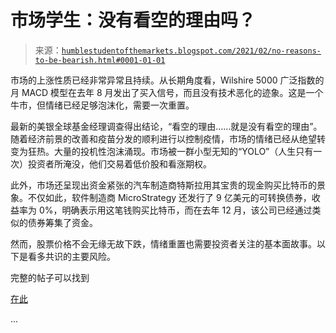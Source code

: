 <!--yml

分类：未分类

日期：2024-05-18 02:04:22

-->

# 市场学生：没有看空的理由吗？

> 来源：[`humblestudentofthemarkets.blogspot.com/2021/02/no-reasons-to-be-bearish.html#0001-01-01`](https://humblestudentofthemarkets.blogspot.com/2021/02/no-reasons-to-be-bearish.html#0001-01-01)

市场的上涨性质已经非常异常且持续。从长期角度看，Wilshire 5000 广泛指数的月 MACD 模型在去年 8 月发出了买入信号，而且没有技术恶化的迹象。这是一个牛市，但情绪已经足够泡沫化，需要一次重置。

最新的美银全球基金经理调查得出结论，“看空的理由……就是没有看空的理由”。随着经济前景的改善和疫苗分发的顺利进行以控制疫情，市场的情绪已经从绝望转变为狂热。大量的投机性泡沫涌现。市场被一群小型无知的“YOLO”（人生只有一次）投资者所淹没，他们交易着低价股和看涨期权。

此外，市场还呈现出资金紧张的汽车制造商特斯拉用其宝贵的现金购买比特币的景象。不仅如此，软件制造商 MicroStrategy 还发行了 9 亿美元的可转换债券，收益率为 0%，明确表示用这笔钱购买比特币，而在去年 12 月，该公司已经通过类似的债券筹集了资金。

然而，股票价格不会无缘无故下跌，情绪重置也需要投资者关注的基本面故事。以下是看多共识的主要风险。

完整的帖子可以找到

[在此](https://humblestudentofthemarkets.com/2021/02/20/no-reasons-to-be-bearish/)

...
